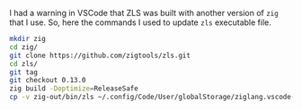 I had a warning in VSCode that ZLS was built
with another version of `zig` that I use. So, here
the commands I used to update `zls` executable file.

```bash
mkdir zig
cd zig/
git clone https://github.com/zigtools/zls.git
cd zls/
git tag
git checkout 0.13.0
zig build -Doptimize=ReleaseSafe
cp -v zig-out/bin/zls ~/.config/Code/User/globalStorage/ziglang.vscode-zig/zls_install/
```
